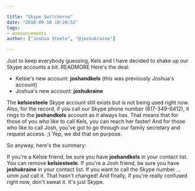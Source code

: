 ```yaml
---

title: "Skype Switcheroo"
date: "2010-09-10 10:28:52"
tags:
- announcements
author: ["Joshua Steele", "@joshukraine"]

---
```


Just to keep everybody guessing, Kels and I have decided to shake up our Skype accounts a bit. READMORE Here's the deal:

* Kelsie's new account: <strong>joshandkels</strong> (this was previously Joshua's account)
* Joshua's new account: <strong>joshukraine</strong>

The <strong>kelsiesteele</strong> Skype account still exists but is not being used right now. Also, for the record, if you call our Skype phone number (817-349-6412), it rings to the <strong>joshandkels</strong> account as it always has. That means that for those of you who like to call Kels, you can reach her faster! And for those who like to call Josh, you've got to go through our family secretary and request access. ;) Yep, we did that on purpose.

So anyway, here's the summary:

If you're a Kelsie friend, be sure you have <strong>joshandkels</strong> in your contact list. You can remove <strong>kelsiesteele</strong>. If you're a Josh friend, be sure you have <strong>joshukraine</strong> in your contact list. If you want to call the Skype number ... umm just call it. That hasn't changed! And finally, if you're really confused right now, don't sweat it. It's just Skype.
